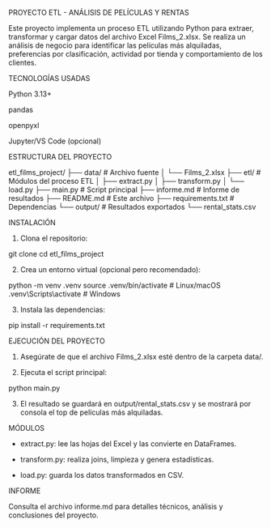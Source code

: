 PROYECTO ETL - ANÁLISIS DE PELÍCULAS Y RENTAS

Este proyecto implementa un proceso ETL utilizando Python para extraer, transformar y cargar datos del archivo Excel Films_2.xlsx. Se realiza un análisis de negocio para identificar las películas más alquiladas, preferencias por clasificación, actividad por tienda y comportamiento de los clientes.


TECNOLOGÍAS USADAS

Python 3.13+

pandas

openpyxl

Jupyter/VS Code (opcional)


ESTRUCTURA DEL PROYECTO

etl_films_project/
├── data/                    # Archivo fuente
│   └── Films_2.xlsx
├── etl/                     # Módulos del proceso ETL
│   ├── extract.py
│   ├── transform.py
│   └── load.py
├── main.py                  # Script principal
├── informe.md               # Informe de resultados
├── README.md                # Este archivo
├── requirements.txt         # Dependencias
└── output/                # Resultados exportados
    └── rental_stats.csv

INSTALACIÓN

1. Clona el repositorio:

git clone <URL-del-repositorio>
cd etl_films_project

2. Crea un entorno virtual (opcional pero recomendado):

python -m venv .venv
source .venv/bin/activate  # Linux/macOS
.venv\Scripts\activate     # Windows

3. Instala las dependencias:

pip install -r requirements.txt


EJECUCIÓN DEL PROYECTO

1. Asegúrate de que el archivo Films_2.xlsx esté dentro de la carpeta data/.

2. Ejecuta el script principal:

python main.py

3. El resultado se guardará en output/rental_stats.csv y se mostrará por consola el top de películas más alquiladas.

MÓDULOS

- extract.py: lee las hojas del Excel y las convierte en DataFrames.

- transform.py: realiza joins, limpieza y genera estadísticas.

- load.py: guarda los datos transformados en CSV.

INFORME

Consulta el archivo informe.md para detalles técnicos, análisis y conclusiones del proyecto.